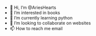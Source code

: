 - 👋 Hi, I’m @AriesHearts
- 👀 I’m interested in books
- 🌱 I’m currently learning python
- 💞️ I’m looking to collaborate on websites
- 📫 How to reach me email

<!---
AriesHearts/AriesHearts is a ✨ special ✨ repository because its `README.md` (this file) appears on your GitHub profile.
You can click the Preview link to take a look at your changes.
--->
